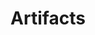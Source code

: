 ---
# Feel free to add content and custom Front Matter to this file.
# To modify the layout, see https://jekyllrb.com/docs/themes/#overriding-theme-defaults

layout: artifacts
title: Artifacts
---
